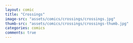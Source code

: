 ```yaml
---
layout: comic
title: "Crossings"
image-src: "assets/comics/crossings/crossings.jpg"
thumb-src: "assets/comics/crossings/crossings-thumb.jpg"
categories: comics
comments: true
---
```

